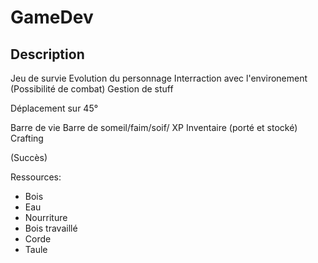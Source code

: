 # GameDev

## Description

Jeu de survie
Evolution du personnage
Interraction avec l'environement
(Possibilité de combat)
Gestion de stuff



Déplacement sur 45°

Barre de vie
Barre de someil/faim/soif/
XP
Inventaire (porté et stocké)
Crafting

(Succès)

Ressources:
- Bois
- Eau
- Nourriture
- Bois travaillé
- Corde
- Taule
